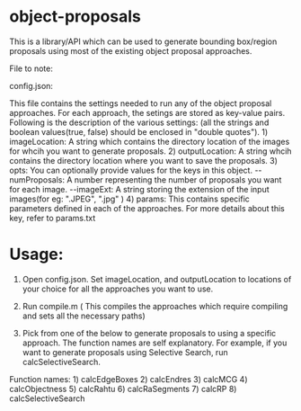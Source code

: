 object-proposals
================

This is a library/API which can be used to generate bounding box/region proposals using most of the existing object proposal approaches. 

File to note: 

config.json:

This file contains the settings needed to run any of the object proposal approaches. For each approach, the setings are stored as key-value pairs. Following is the description of the various settings: 
(all the strings and boolean values(true, false) should be enclosed in "double quotes").
	1) imageLocation: A string which contains the directory location of the images for whcih you want to generate proposals. 
 	2) outputLocation: A string whcih contains the directory location where you want to save the proposals.
	3) opts: You can optionally provide values for the keys in this object. 
		--numProposals: A number representing the number of proposals you want for each image.
    		--imageExt: A string storing the extension of the input images(for eg: ".JPEG", ".jpg" ) 
	 4) params: This contains specific parameters defined in each of the approaches. For more details about this key, refer to params.txt

Usage:
======

1) Open config.json. Set imageLocation, and outputLocation to locations of your choice for all the approaches you want to use. 

2) Run compile.m
( This compiles the approaches which require compiling and sets all the necessary paths)

3) Pick from one of the below to generate proposals to using a specific approach. The function names are self explanatory. 
For example, if you want to generate proposals using Selective Search, run calcSelectiveSearch.

Function names:
	1) calcEdgeBoxes 
	2) calcEndres
	3) calcMCG
	4) calcObjectness
	5) calcRahtu
	6) calcRaSegments
	7) calcRP
	8) calcSelectiveSearch

